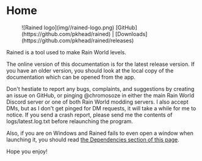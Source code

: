 # Home
<figure markdown="span">
    ![Rained logo](img//rained-logo.png)
    [GitHub](https://github.com/pkhead/rained) | [Downloads](https://github.com/pkhead/rained/releases)
</figure>

Rained is a tool used to make Rain World levels.

The online version of this documentation is for the latest release version. If you have an older version, you should look at the local copy of the documentation which can be opened from the app.

Don't hestiate to report any bugs, complaints, and suggestions by creating an issue on GitHub, or pinging @chromosoze in either the main Rain World Discord server or one of both Rain World modding servers. I also accept DMs, but as I don't get pinged for DM requests, it will take a while for me to notice. If you send a crash report, please send me the contents of logs/latest.log.txt before relaunching the program.

Also, if you are on Windows and Rained fails to even open a window when launching it, you should read [the Dependencies section of this page](install-updates.md#dependencies).

Hope you enjoy!